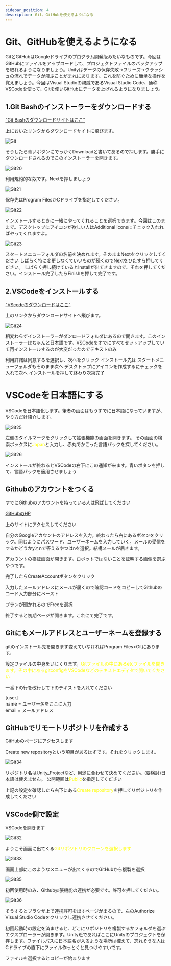 ```yaml
---
sidebar_position: 4
description: Git、GitHubを使えるようになる
---
```


# Git、GitHubを使えるようになる

GitとGitHubはGoogleドライブのプログラム開発版みたいなものです。今回はGitHubにファイルをアップロードして、プロジェクトファイルのバックアップを取れるようになりましょう。Unityはデータの保存失敗→フリーズ→クラッシュの流れでデータが飛ぶことがまれにあります。これを防ぐために簡単な操作を覚えましょう。今回はVisual Studioの親戚であるVisual Studio Code、通称VSCodeを使って、Gitを使いGitHubにデータを上げれるようになりましょう。

## 1.Git Bashのインストーラーをダウンロードする
["Git Bashのダウンロードサイトはここ"](https://gitforwindows.org/)

上においたリンクからダウンロードサイトに飛びます。

![Git](./images/gitdl.jpg)

そうしたら青いボタンにでっかくDownloadと書いてあるので押します。勝手にダウンロードされるのでこのインストーラーを開きます。

![Git20](./images/20.jpg)

利用規約的な奴です。Nextを押しましょう

![Git21](./images/21.jpg)

保存先はProgram FilesかCドライブを指定してください。

![Git22](./images/22.jpg)

インストールするときに一緒にやってくれることを選択できます。今回はこのままで。デスクトップにアイコンが欲しい人はAdditional iconsにチェック入れればやってくれますよ。

![Git23](./images/23.jpg)

スタートメニューフォルダの名前を決めれます。そのままNextをクリックしてください
しばらく特に変更しなくていいものが続くのでNextをひたすら押してください。
しばらく押し続けているとInstallが出てきますので、それを押してください。インストール完了したらFinishを押して完了です。

## 2.VSCodeをインストールする

["VScodeのダウンロードはここ"](https://code.visualstudio.com/download)

上のリンクからダウンロードサイトへ飛びます。

![Git24](./images/24.jpg)

相変わらずインストーラーがダンロードフォルダにあるので開きます。このインストーラーはちゃんと日本語です。VSCodeをすでにすべてセットアップしていて再インストールするのが大変だったのでテキストのみ

利用許諾は同意するを選択し、次へをクリック
インストール先は
スタートメニューフォルダもそのまま次へ
デスクトップにアイコンを作成するにチェックを入れて次へ
インストールを押して終わり次第完了

# VSCodeを日本語にする

VSCodeを日本語化します。筆者の画面はもうすでに日本語になっていますが、やり方だけ紹介します。

![Git25](./images/25.jpg)

左側のタイルマークをクリックして拡張機能の画面を開きます。
その画面の検索ボックスに<span style="color: yellow; ">Japan</span>と入力し、赤丸でかこった言語パックを探してください。

![Git26](./images/26.jpg)

インストールが終わるとVSCodeの右下にこの通知が来ます。青いボタンを押して、言語パックを適用させましょう

## Githubのアカウントをつくる

すでにGithubのアカウントを持っている人は飛ばしてください

[GitHubのHP](https://github.co.jp/)

上のサイトにアクセスしてください

自分のGoogleアカウントのアドレスを入力。終わったら右にあるボタンをクリック。同じようにパスワード、ユーザーネームを入力していく。メールの受信をするかどうかyとnで答えるやつはnを選択。結構メールが届きます。

アカウントの検証画面が開きます。ロボットではないことを証明する画像を選ぶやつです。

完了したらCreateAccountボタンをクリック

入力したメールアドレスにメールが届くので確認コードをコピーしてGithubのコード入力部分にペースト

プランが聞かれるのでFreeを選択

終了すると初期ページが開きます。これにて完了です。

## Gitにもメールアドレスとユーザーネームを登録する

gitのインストール先を開きます変えていなければProgram Files>Gitにあります。

設定ファイルの中身をいじくります。<span style="color: yellow; ">Gitファイルの中にあるetcファイルを開きます。その中にあるgitconfigをVSCodeなどのテキストエディタで開いてください</span>

一番下の行を改行して下のテキストを入れてください


[user]  
    name = ユーザー名をここに入力  
    email = メールアドレス  

## GitHubでリモートリポジトリを作成する

GitHubのページにアクセスします

Create new repositoryという項目があるはずです。それをクリックします。

![Git34](./images/34.jpg)

リポジトリ名はUnity_Projectなど、用途に合わせて決めてください。(要検討)日本語は使えません。
公開範囲は<span style="color: yellow ; ">Public</span>を指定してください

上記の設定を確認したら右下にある<span style="color: yellow ; ">Create repository</span>を押してリポジトリを作成してください

## VSCode側で設定

VSCodeを開きます

![Git32](./images/32.jpg)

ようこそ画面に出てくる<span style="color: yellow ; ">Gitリポジトリのクローンを選択します</span>

![Git33](./images/33.jpg)

画面上部にこのようなメニューが出てくるのでGitHubから複製を選択

![Git35](./images/35.jpg)

初回使用時のみ、Github拡張機能の連携が必要です。許可を押してください。

![Git36](./images/36.jpg)

そうするとブラウザ上で連携許可を出すページが出るので、右のAuthorize Visual Studio Codeをクリックし連携させてください。

初回起動時の設定を済ませると、どこにリポジトリを複製するかフォルダを選ぶエクスプローラーが開きます。Unity班であればここにUnityのプロジェクトを保存します。ファイルパスに日本語名が入るような場所は控えて、忘れそうな人はCドライブの直下にファイル作っとくと見つけやすいです。

ファイルを選択するとコピーが始まります